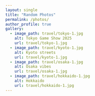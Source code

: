 ```yaml
---
layout: single
title: "Random Photos"
permalink: /photos/
author_profile: true
gallery:
  - image_path: travel/tokyo-1.jpg
    alt: Tokyo Game Show 2025
    url: travel/tokyo-1.jpg
  - image_path: travel/kyoto-1.jpg
    alt: Kyoto streets
    url: travel/kyoto-1.jpg
  - image_path: travel/osaka-1.jpg
    alt: Osaka vibes
    url: travel/osaka-1.jpg
  - image_path: travel/hokkaido-1.jpg
    alt: Hokkaido
    url: travel/hokkaido-1.jpg
---
```





